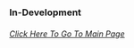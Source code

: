 ### In-Development








###### [Click Here To Go To Main Page](https://github.com/TheHQE/Empremix/)
